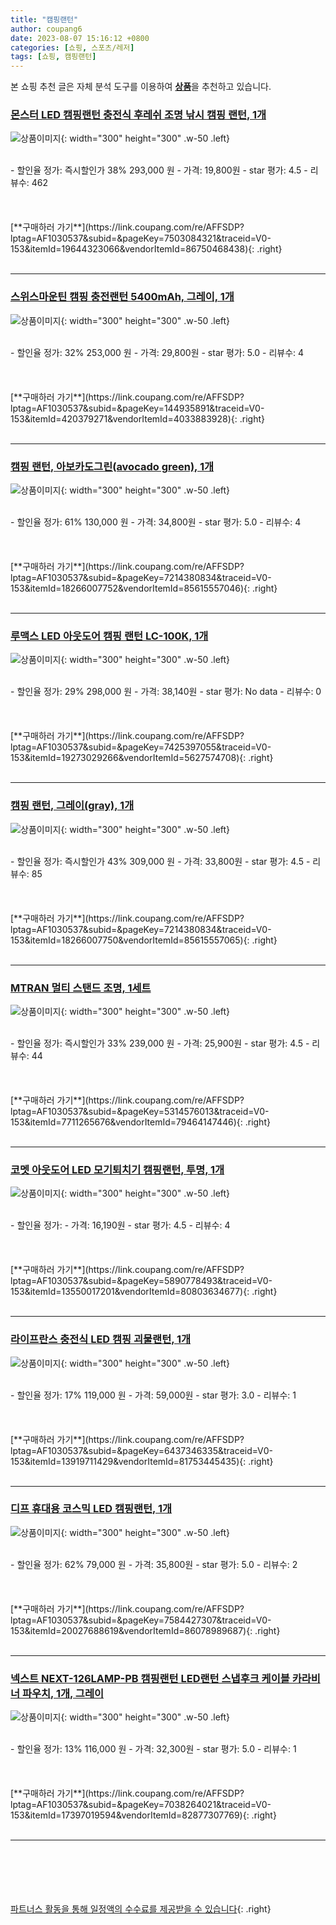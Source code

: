 ```yaml
---
title: "캠핑랜턴"
author: coupang6
date: 2023-08-07 15:16:12 +0800
categories: [쇼핑, 스포츠/레저]
tags: [쇼핑, 캠핑랜턴]
---
```


본 쇼핑 추천 글은 자체 분석 도구를 이용하여 [**상품**](https://link.coupang.com/a/bao1ui)을 추천하고 있습니다.

### [몬스터 LED 캠핑랜턴 충전식 후레쉬 조명 낚시 캠핑 랜턴, 1개](https://link.coupang.com/re/AFFSDP?lptag=AF1030537&subid=&pageKey=7503084321&traceid=V0-153&itemId=19644323066&vendorItemId=86750468438)

![상품이미지](https://thumbnail10.coupangcdn.com/thumbnails/remote/230x230ex/image/vendor_inventory/1b7b/3d81728e2d068a73793a3680316feba75015764e026175096010aa75218c.jpg){: width="300" height="300" .w-50 .left}


<br>
- 할인율 정가: 즉시할인가 38%  293,000   원
- 가격: 19,800원
- star 평가: 4.5
- 리뷰수: 462
<br>
<br>
<br>
<br>
[**구매하러 가기**](https://link.coupang.com/re/AFFSDP?lptag=AF1030537&subid=&pageKey=7503084321&traceid=V0-153&itemId=19644323066&vendorItemId=86750468438){: .right}
<br>
<br>

---

### [스위스마운틴 캠핑 충전랜턴 5400mAh, 그레이, 1개](https://link.coupang.com/re/AFFSDP?lptag=AF1030537&subid=&pageKey=144935891&traceid=V0-153&itemId=420379271&vendorItemId=4033883928)

![상품이미지](https://thumbnail9.coupangcdn.com/thumbnails/remote/230x230ex/image/retail/images/8937448360313644-45c74cc7-10f7-4393-a44d-7ef65517b28b.jpg){: width="300" height="300" .w-50 .left}


<br>
- 할인율 정가: 32%  253,000   원
- 가격: 29,800원
- star 평가: 5.0
- 리뷰수: 4
<br>
<br>
<br>
<br>
[**구매하러 가기**](https://link.coupang.com/re/AFFSDP?lptag=AF1030537&subid=&pageKey=144935891&traceid=V0-153&itemId=420379271&vendorItemId=4033883928){: .right}
<br>
<br>

---

### [캠핑 랜턴, 아보카도그린(avocado green), 1개](https://link.coupang.com/re/AFFSDP?lptag=AF1030537&subid=&pageKey=7214380834&traceid=V0-153&itemId=18266007752&vendorItemId=85615557046)

![상품이미지](https://thumbnail6.coupangcdn.com/thumbnails/remote/230x230ex/image/vendor_inventory/12ee/1643b4704d48c5802c441577c9256ecfff1f657c3481dfca214c7322574d.jpg){: width="300" height="300" .w-50 .left}


<br>
- 할인율 정가: 61%  130,000   원
- 가격: 34,800원
- star 평가: 5.0
- 리뷰수: 4
<br>
<br>
<br>
<br>
[**구매하러 가기**](https://link.coupang.com/re/AFFSDP?lptag=AF1030537&subid=&pageKey=7214380834&traceid=V0-153&itemId=18266007752&vendorItemId=85615557046){: .right}
<br>
<br>

---

### [루맥스 LED 아웃도어 캠핑 랜턴 LC-100K, 1개](https://link.coupang.com/re/AFFSDP?lptag=AF1030537&subid=&pageKey=7425397055&traceid=V0-153&itemId=19273029266&vendorItemId=5627574708)

![상품이미지](https://thumbnail8.coupangcdn.com/thumbnails/remote/230x230ex/image/retail/images/231631379715616-b6f8364d-19c2-46ce-928b-82974fab2124.jpg){: width="300" height="300" .w-50 .left}


<br>
- 할인율 정가: 29%  298,000   원
- 가격: 38,140원
- star 평가: No data
- 리뷰수: 0
<br>
<br>
<br>
<br>
[**구매하러 가기**](https://link.coupang.com/re/AFFSDP?lptag=AF1030537&subid=&pageKey=7425397055&traceid=V0-153&itemId=19273029266&vendorItemId=5627574708){: .right}
<br>
<br>

---

### [캠핑 랜턴, 그레이(gray), 1개](https://link.coupang.com/re/AFFSDP?lptag=AF1030537&subid=&pageKey=7214380834&traceid=V0-153&itemId=18266007750&vendorItemId=85615557065)

![상품이미지](https://thumbnail7.coupangcdn.com/thumbnails/remote/230x230ex/image/vendor_inventory/9dbd/2d0737dae00a138c13b5b2c861e22d8ccf8d693882b3c22842f5adb044a1.jpg){: width="300" height="300" .w-50 .left}


<br>
- 할인율 정가: 즉시할인가 43%  309,000   원
- 가격: 33,800원
- star 평가: 4.5
- 리뷰수: 85
<br>
<br>
<br>
<br>
[**구매하러 가기**](https://link.coupang.com/re/AFFSDP?lptag=AF1030537&subid=&pageKey=7214380834&traceid=V0-153&itemId=18266007750&vendorItemId=85615557065){: .right}
<br>
<br>

---

### [MTRAN 멀티 스탠드 조명, 1세트](https://link.coupang.com/re/AFFSDP?lptag=AF1030537&subid=&pageKey=5314576013&traceid=V0-153&itemId=7711265676&vendorItemId=79464147446)

![상품이미지](https://thumbnail9.coupangcdn.com/thumbnails/remote/230x230ex/image/vendor_inventory/dc83/209cea0cb62ab2133032330a93e1ca31813b3ea0325dd74530eb1187b3a1.jpg){: width="300" height="300" .w-50 .left}


<br>
- 할인율 정가: 즉시할인가 33%  239,000   원
- 가격: 25,900원
- star 평가: 4.5
- 리뷰수: 44
<br>
<br>
<br>
<br>
[**구매하러 가기**](https://link.coupang.com/re/AFFSDP?lptag=AF1030537&subid=&pageKey=5314576013&traceid=V0-153&itemId=7711265676&vendorItemId=79464147446){: .right}
<br>
<br>

---

### [코멧 아웃도어 LED 모기퇴치기 캠핑랜턴, 투명, 1개](https://link.coupang.com/re/AFFSDP?lptag=AF1030537&subid=&pageKey=5890778493&traceid=V0-153&itemId=13550017201&vendorItemId=80803634677)

![상품이미지](https://thumbnail10.coupangcdn.com/thumbnails/remote/230x230ex/image/retail/images/3059911591737086-398f1105-dfc8-4b5a-82b9-f10d6cafa6ac.jpg){: width="300" height="300" .w-50 .left}


<br>
- 할인율 정가: 
- 가격: 16,190원
- star 평가: 4.5
- 리뷰수: 4
<br>
<br>
<br>
<br>
[**구매하러 가기**](https://link.coupang.com/re/AFFSDP?lptag=AF1030537&subid=&pageKey=5890778493&traceid=V0-153&itemId=13550017201&vendorItemId=80803634677){: .right}
<br>
<br>

---

### [라이프란스 충전식 LED 캠핑 괴물랜턴, 1개](https://link.coupang.com/re/AFFSDP?lptag=AF1030537&subid=&pageKey=6437346335&traceid=V0-153&itemId=13919711429&vendorItemId=81753445435)

![상품이미지](https://thumbnail7.coupangcdn.com/thumbnails/remote/230x230ex/image/retail/images/2022/05/20/11/4/b2d304d6-8c2d-4561-951a-2c3fbf8ffd9c.jpg){: width="300" height="300" .w-50 .left}


<br>
- 할인율 정가: 17%  119,000   원
- 가격: 59,000원
- star 평가: 3.0
- 리뷰수: 1
<br>
<br>
<br>
<br>
[**구매하러 가기**](https://link.coupang.com/re/AFFSDP?lptag=AF1030537&subid=&pageKey=6437346335&traceid=V0-153&itemId=13919711429&vendorItemId=81753445435){: .right}
<br>
<br>

---

### [디프 휴대용 코스믹 LED 캠핑랜턴, 1개](https://link.coupang.com/re/AFFSDP?lptag=AF1030537&subid=&pageKey=7584427307&traceid=V0-153&itemId=20027688619&vendorItemId=86078989687)

![상품이미지](https://thumbnail6.coupangcdn.com/thumbnails/remote/230x230ex/image/vendor_inventory/2aa2/7568a79a83fb0b8a7bee616e34c8a9418c3a0fe47fe397c163de8dc02c2d.jpg){: width="300" height="300" .w-50 .left}


<br>
- 할인율 정가: 62%  79,000   원
- 가격: 35,800원
- star 평가: 5.0
- 리뷰수: 2
<br>
<br>
<br>
<br>
[**구매하러 가기**](https://link.coupang.com/re/AFFSDP?lptag=AF1030537&subid=&pageKey=7584427307&traceid=V0-153&itemId=20027688619&vendorItemId=86078989687){: .right}
<br>
<br>

---

### [넥스트 NEXT-126LAMP-PB 캠핑랜턴 LED랜턴 스냅후크 케이블 카라비너 파우치, 1개, 그레이](https://link.coupang.com/re/AFFSDP?lptag=AF1030537&subid=&pageKey=7038264021&traceid=V0-153&itemId=17397019594&vendorItemId=82877307769)

![상품이미지](https://thumbnail7.coupangcdn.com/thumbnails/remote/230x230ex/image/vendor_inventory/e530/6e570af44e4af2056d8a02cef1cdc09c3b9f38afd28377fa288d6d1e6fe6.jpg){: width="300" height="300" .w-50 .left}


<br>
- 할인율 정가: 13%  116,000   원
- 가격: 32,300원
- star 평가: 5.0
- 리뷰수: 1
<br>
<br>
<br>
<br>
[**구매하러 가기**](https://link.coupang.com/re/AFFSDP?lptag=AF1030537&subid=&pageKey=7038264021&traceid=V0-153&itemId=17397019594&vendorItemId=82877307769){: .right}
<br>
<br>

---
<br><br><br><br><br> [파트너스 활동을 통해 일정액의 수수료를 제공받을 수 있습니다](https://link.coupang.com/a/bao1ui){: .right}